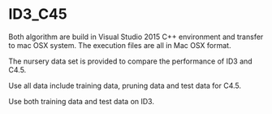 # ID3_C45

Both algorithm are build in Visual Studio 2015 C++ environment and transfer to mac OSX system. The execution files are all in Mac OSX format.

The nursery data set is provided to compare the performance of ID3 and C4.5.

Use all data include training data, pruning data and test data for C4.5.

Use both training data and test data on ID3.